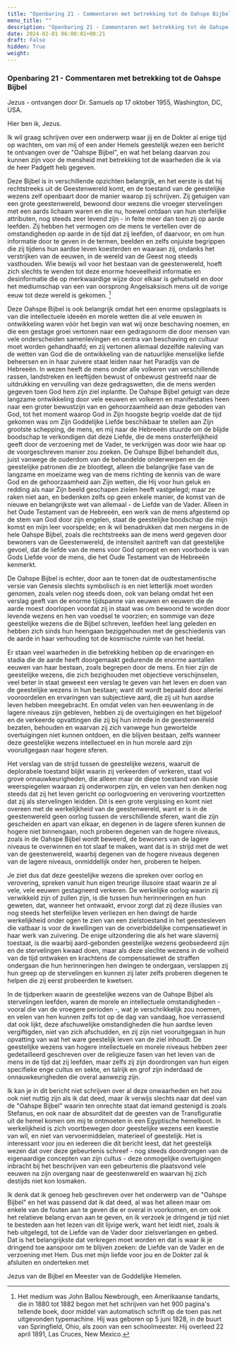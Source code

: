 ```yaml
---
title: "Openbaring 21 - Commentaren met betrekking tot de Oahspe Bijbel"
menu_title: ""
description: "Openbaring 21 - Commentaren met betrekking tot de Oahspe Bijbel"
date: 2024-02-01 06:00:01+00:21
draft: False
hidden: True
weight:
---
```

### Openbaring 21 - Commentaren met betrekking tot de Oahspe Bijbel

Jezus - ontvangen door Dr. Samuels op 17 oktober 1955, Washington, DC, USA.

Hier ben ik, Jezus.

Ik wil graag schrijven over een onderwerp waar jij en de Dokter al enige tijd op wachten, om van mij of een ander Hemels geestelijk wezen een bericht te ontvangen over de "Oahspe Bijbel", en wat het belang daarvan zou kunnen zijn voor de mensheid met betrekking tot de waarheden die ik via de heer Padgett heb gegeven.

Deze Bijbel is in verschillende opzichten belangrijk, en het eerste is dat hij rechtstreeks uit de Geestenwereld komt, en de toestand van de geestelijke wezens zelf openbaart door de manier waarop zij schrijven. Zij getuigen van een grote geestenwereld, bewoond door wezens die vroeger stervelingen met een aards lichaam waren en die nu, hoewel ontdaan van hun sterfelijke attributen, nog steeds zeer levend zijn - in feite meer dan toen zij op aarde leefden. Zij hebben het vermogen om de mens te vertellen over de omstandigheden op aarde in de tijd dat zij leefden, of daarvoor, en om hun informatie door te geven in de termen, beelden en zelfs onjuiste begrippen die zij tijdens hun aardse leven koesterden en waaraan zij, ondanks het verstrijken van de eeuwen, in de wereld van de Geest nog steeds vasthouden. Wie bewijs wil voor het bestaan van de geestenwereld, hoeft zich slechts te wenden tot deze enorme hoeveelheid informatie en desinformatie die op merkwaardige wijze door elkaar is gehutseld en door het mediumschap van een van oorsprong Angelsaksisch mens uit de vorige eeuw tot deze wereld is gekomen. [^1]

Deze Oahspe Bijbel is ook belangrijk omdat het een enorme opslagplaats is van die intellectuele ideeën en morele wetten die al vele eeuwen in ontwikkeling waren vóór het begin van wat wij onze beschaving noemen, en die een gestage groei vertonen naar een gedragsnorm die door mensen van vele onderscheiden samenlevingen en centra van beschaving en cultuur moet worden gehandhaafd; en zij vertonen allemaal dezelfde naleving van de wetten van God die de ontwikkeling van de natuurlijke menselijke liefde beheersen en in haar zuivere staat leiden naar het Paradijs van de Hebreeën. In wezen heeft de mens onder alle volkeren van verschillende rassen, landstreken en leeftijden bewust of onbewust gestreefd naar de uitdrukking en vervulling van deze gedragswetten, die de mens werden gegeven toen God hem zijn ziel inplantte. De Oahspe Bijbel getuigt van deze langzame ontwikkeling door vele eeuwen en volkeren en manifestaties heen naar een groter bewustzijn van en gehoorzaamheid aan deze geboden van God, tot het moment waarop God in Zijn hoogste begrip voelde dat de tijd gekomen was om Zijn Goddelijke Liefde beschikbaar te stellen aan Zijn grootste schepping, de mens, en mij naar de Hebreeën stuurde om de blijde boodschap te verkondigen dat deze Liefde, die de mens onsterfelijkheid geeft door de verzoening met de Vader, te verkrijgen was door wie haar op de voorgeschreven manier zou zoeken. De Oahspe Bijbel behandelt dus, juist vanwege de ouderdom van de behandelde onderwerpen en de geestelijke patronen die ze blootlegt, alleen die belangrijke fase van de langzame en moeizame weg van de mens richting de kennis van de ware God en de gehoorzaamheid aan Zijn wetten, die Hij voor hun geluk en redding als naar Zijn beeld geschapen zielen heeft vastgelegd; maar ze raken niet aan, en bedenken zelfs op geen enkele manier, de komst van de nieuwe en belangrijkste wet van allemaal - de Liefde van de Vader. Alleen in het Oude Testament van de Hebreeën, een werk van de mens afgestemd op de stem van God door zijn engelen, staat de geestelijke boodschap die mijn komst en mijn leer voorspelde; en ik wil benadrukken dat men nergens in de hele Oahspe Bijbel, zoals die rechtstreeks aan de mens werd gegeven door bewoners van de Geestenwereld, de intensiteit aantreft van dat geestelijke gevoel, dat de liefde van de mens voor God oproept en een voorbode is van Gods Liefde voor de mens, die het Oude Testament van de Hebreeën kenmerkt.

De Oahspe Bijbel is echter, door aan te tonen dat de oudtestamentische versie van Genesis slechts symbolisch is en niet letterlijk moet worden genomen, zoals velen nog steeds doen, ook van belang omdat het een verslag geeft van de enorme tijdspanne van eeuwen en eeuwen die de aarde moest doorlopen voordat zij in staat was om bewoond te worden door levende wezens en hen van voedsel te voorzien; en sommige van deze geestelijke wezens die de Bijbel schreven, leefden heel lang geleden en hebben zich sinds hun heengaan beziggehouden met de geschiedenis van de aarde in haar verhouding tot de kosmische ruimte van het heelal.

Er staan veel waarheden in die betrekking hebben op de ervaringen en stadia die de aarde heeft doorgemaakt gedurende de enorme aantallen eeuwen van haar bestaan, zoals begrepen door de mens. En hier zijn de geestelijke wezens, die zich bezighouden met objectieve verschijnselen, veel beter in staat geweest een verslag te geven van het leven en doen van de geestelijke wezens in hun bestaan; want dit wordt bepaald door allerlei vooroordelen en ervaringen van subjectieve aard, die zij uit hun aardse leven hebben meegebracht. En omdat velen van hen eeuwenlang in de lagere niveaus zijn gebleven, hebben zij de overtuigingen en het bijgeloof en de verkeerde opvattingen die zij bij hun intrede in de geestenwereld bezaten, behouden en waarvan zij zich vanwege hun gewortelde overtuigingen niet kunnen ontdoen, en die blijven bestaan, zelfs wanneer deze geestelijke wezens intellectueel en in hun morele aard zijn vooruitgegaan naar hogere sferen.

Het verslag van de strijd tussen de geestelijke wezens, waaruit de deplorabele toestand blijkt waarin zij verkeerden of verkeren, staat vol grove onnauwkeurigheden, die alleen maar de diepe toestand van illusie weerspiegelen waaraan zij onderworpen zijn, en velen van hen denken nog steeds dat zij het leven gericht op oorlogvoering en verovering voortzetten dat zij als stervelingen leidden. Dit is een grote vergissing en komt niet overeen met de werkelijkheid van de geestenwereld, want er is in de geestenwereld geen oorlog tussen de verschillende sferen, want die zijn gescheiden en apart van elkaar, en degenen in de lagere sferen kunnen de hogere niet binnengaan, noch proberen degenen van de hogere niveaus, zoals in de Oahspe Bijbel wordt beweerd, de bewoners van de lagere niveaus te overwinnen en tot slaaf te maken, want dat is in strijd met de wet van de geestenwereld, waarbij degenen van de hogere niveaus degenen van de lagere niveaus, onmiddellijk onder hen, proberen te helpen.

Je ziet dus dat deze geestelijke wezens die spreken over oorlog en verovering, spreken vanuit hun eigen treurige illusoire staat waarin ze al vele, vele eeuwen gestagneerd verkeren. De werkelijke oorlog waarin zij verwikkeld zijn of zullen zijn, is die tussen hun herinneringen en hun geweten, dat, wanneer het ontwaakt, ervoor zorgt dat zij deze illusies van nog steeds het sterfelijke leven verliezen en hen dwingt de harde werkelijkheid onder ogen te zien van een zielstoestand in het geestesleven die vatbaar is voor de kwellingen van de onverbiddelijke compensatiewet in haar werk van zuivering. De enige uitzondering die als het ware slavernij toestaat, is die waarbij aard-gebonden geestelijke wezens geobsedeerd zijn en de stervelingen kwaad doen, maar als deze slechte wezens in de volheid van de tijd ontwaken en krachtens de compensatiewet de straffen ondergaan die hun herinneringen hen dwingen te ondergaan, verslappen zij hun greep op de stervelingen en kunnen zij later zelfs proberen diegenen te helpen die zij eerst probeerden te kwetsen.

In de tijdperken waarin de geestelijke wezens van de Oahspe Bijbel als stervelingen leefden, waren de morele en intellectuele omstandigheden - vooral die van de vroegere perioden -, wat je verschrikkelijk zou noemen, en velen van hen kunnen zelfs tot op de dag van vandaag, hoe verrassend dat ook lijkt, deze afschuwelijke omstandigheden die hun aardse leven vergiftigden, niet van zich afschudden, en zij zijn niet vooruitgegaan in hun opvatting van wat het ware geestelijk leven van de ziel inhoudt. De geestelijke wezens van hogere intellectuele en morele niveaus hebben zeer gedetailleerd geschreven over de religieuze fasen van het leven van de mens in de tijd dat zij leefden, maar zelfs zij zijn doordrongen van hun eigen specifieke enge cultus en sekte, en talrijk en grof zijn inderdaad de onnauwkeurigheden die overal aanwezig zijn.

Ik kan je in dit bericht niet schrijven over al deze onwaarheden en het zou ook niet nuttig zijn als ik dat deed, maar ik verwijs slechts naar dat deel van de "Oahspe Bijbel" waarin ten onrechte staat dat iemand gestenigd is zoals Stefanus, en ook naar de absurditeit dat de geesten van de Transfiguratie uit de hemel komen om mij te ontmoeten in een Egyptische hemelboot. In werkelijkheid is zich voortbewegen door geestelijke wezens een kwestie van wil, en niet van vervoermiddelen, materieel of geestelijk. Het is interessant voor jou en iedereen die dit bericht leest, dat het geestelijk wezen dat over deze gebeurtenis schreef - nog steeds doordrongen van de eigenaardige concepten van zijn cultus - deze onmogelijke overtuigingen inbracht bij het beschrijven van een gebeurtenis die plaatsvond vele eeuwen na zijn overgang naar de geestenwereld en waarvan hij zich destijds niet kon losmaken.

Ik denk dat ik genoeg heb geschreven over het onderwerp van de "Oahspe Bijbel" en het was passend dat ik dat deed, al was het alleen maar om enkele van de fouten aan te geven die er overal in voorkomen, en om ook het relatieve belang ervan aan te geven, en ik verzoek je dringend je tijd niet te besteden aan het lezen van dit lijvige werk, want het leidt niet, zoals ik heb uitgelegd, tot de Liefde van de Vader door zielsverlangen en gebed. Dat is het belangrijkste dat verkregen moet worden en dat is waar ik je dringend toe aanspoor om te blijven zoeken: de Liefde van de Vader en de verzoening met Hem. Dus met mijn liefde voor jou en de Dokter zal ik afsluiten en onderteken met

Jezus van de Bijbel en Meester van de Goddelijke Hemelen.

[^1]: Het medium was John Ballou Newbrough, een Amerikaanse tandarts, die in 1880 tot 1882 begon met het schrijven van het 900 pagina's tellende boek, door middel van automatisch schrift op de toen pas net uitgevonden typemachine. Hij was geboren op 5 juni 1828, in de buurt van Springfield, Ohio, als zoon van een schoolmeester. Hij overleed 22 april 1891, Las Cruces, New Mexico.
